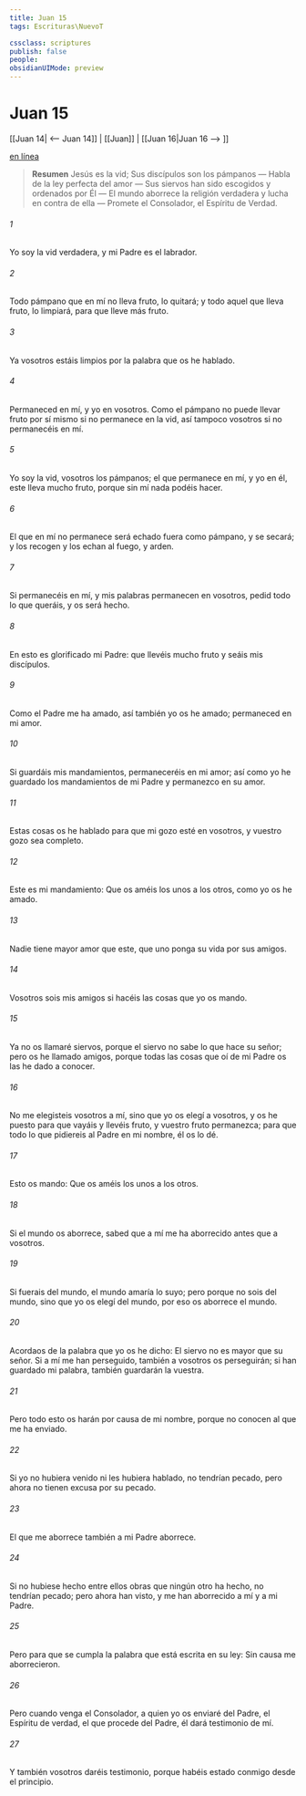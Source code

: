 ```yaml
---
title: Juan 15
tags: Escrituras\NuevoT

cssclass: scriptures
publish: false
people:
obsidianUIMode: preview
---
```


# Juan 15
[[Juan 14| <-- Juan 14]] | [[Juan]] | [[Juan 16|Juan 16 --> ]]

[en línea](https://churchofjesuschrist.org/study/scriptures/nt/john/15?lang=spa)

> __Resumen__
Jesús es la vid; Sus discípulos son los pámpanos — Habla de la ley perfecta del amor — Sus siervos han sido escogidos y ordenados por Él — El mundo aborrece la religión verdadera y lucha en contra de ella — Promete el Consolador, el Espíritu de Verdad.

###### 1 
Yo soy la vid verdadera, y mi Padre es el labrador.

###### 2 
Todo pámpano que en mí no lleva fruto, lo quitará; y todo aquel que lleva fruto, lo limpiará, para que lleve más fruto.

###### 3 
Ya vosotros estáis limpios por la palabra que os he hablado.

###### 4 
Permaneced en mí, y yo en vosotros. Como el pámpano no puede llevar fruto por sí mismo si no permanece en la vid, así tampoco vosotros si no permanecéis en mí.

###### 5 
Yo soy la vid, vosotros los pámpanos; el que permanece en mí, y yo en él, este lleva mucho fruto, porque sin mí nada podéis hacer.

###### 6 
El que en mí no permanece será echado fuera como  pámpano, y se secará; y los recogen y los echan al fuego, y arden.

###### 7 
Si permanecéis en mí, y mis palabras permanecen en vosotros, pedid todo lo que queráis, y os será hecho.

###### 8 
En esto es glorificado mi Padre:  que llevéis mucho fruto y seáis  mis discípulos.

###### 9 
Como el Padre me ha amado, así también yo os he amado; permaneced en mi amor.

###### 10 
Si guardáis mis mandamientos, permaneceréis en mi amor; así como yo he guardado los mandamientos de mi Padre y permanezco en su amor.

###### 11 
Estas cosas os he hablado para que mi gozo esté en vosotros, y vuestro gozo sea completo.

###### 12 
Este es mi mandamiento: Que os améis los unos a los otros, como yo os he amado.

###### 13 
Nadie tiene mayor amor que este, que uno ponga su vida por sus amigos.

###### 14 
Vosotros sois mis amigos si hacéis las cosas que yo os mando.

###### 15 
Ya no os llamaré siervos, porque el siervo no sabe lo que hace su señor; pero os he llamado amigos, porque todas las cosas que oí de mi Padre os las he dado a conocer.

###### 16 
No me elegisteis vosotros a mí, sino que yo os elegí a vosotros, y os he puesto para que vayáis y llevéis fruto, y vuestro fruto permanezca; para que todo lo que pidiereis al Padre en mi nombre, él os lo dé.

###### 17 
Esto os mando: Que os améis los unos a los otros.

###### 18 
Si el mundo os aborrece, sabed que a mí me ha aborrecido antes que a vosotros.

###### 19 
Si fuerais del mundo, el mundo amaría lo suyo; pero porque no sois del mundo, sino que yo os elegí del mundo, por eso os aborrece el mundo.

###### 20 
Acordaos de la palabra que yo os he dicho: El siervo no es mayor que su señor. Si a mí me han perseguido, también a vosotros os perseguirán; si han guardado mi palabra, también guardarán la vuestra.

###### 21 
Pero todo esto os harán por causa de mi nombre, porque no conocen al que me ha enviado.

###### 22 
Si yo no hubiera venido ni les hubiera hablado, no tendrían pecado, pero ahora no tienen excusa por su pecado.

###### 23 
El que me aborrece también a mi Padre aborrece.

###### 24 
Si no hubiese hecho entre ellos obras que ningún otro ha hecho, no tendrían pecado; pero ahora  han visto, y me han aborrecido a mí y a mi Padre.

###### 25 
Pero  para que se cumpla la palabra que está escrita en su ley: Sin causa me aborrecieron.

###### 26 
Pero cuando venga el Consolador, a quien yo os enviaré del Padre, el Espíritu de verdad, el que procede del Padre, él dará testimonio de mí.

###### 27 
Y también vosotros daréis testimonio, porque habéis estado conmigo desde el principio.

